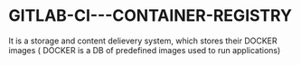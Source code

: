 # GITLAB-CI---CONTAINER-REGISTRY

It is a storage and content delievery system, which stores their DOCKER images ( DOCKER is a DB of predefined images used to run applications)
